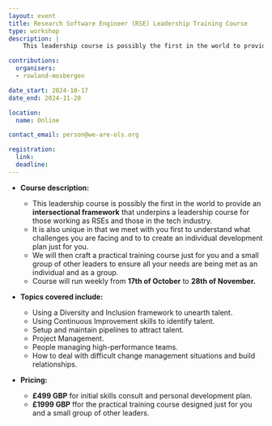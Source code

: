 ```yaml
---
layout: event
title: Research Software Engineer (RSE) Leadership Training Course
type: workshop
description: |
    This leadership course is possibly the first in the world to provide an intersectional framework that underpins a leadership course for those working as RSEs and those in  the tech industry.

contributions:
  organisers:
  - rowland-mosbergen

date_start: 2024-10-17
date_end: 2024-11-28

location:
  name: Online

contact_email: person@we-are-ols.org

registration:
  link: 
  deadline: 
---
```


* **Course description:**
  * This leadership course is possibly the first in the world to provide an **intersectional framework** that underpins a leadership course for those working as RSEs and those in the tech industry.
  * It is also unique in that we meet with you first to understand what challenges you are facing and to to create an individual development plan just for you.
  * We will then craft a practical training course just for you and a small group of other leaders to ensure all your needs are being met as an individual and as a group.
  * Course will run weekly from **17th of October** to **28th of November.**

* **Topics covered include:**
  * Using a Diversity and Inclusion framework to unearth talent.
  * Using Continuous Improvement skills to identify talent.
  * Setup and maintain pipelines to attract talent.
  * Project Management.
  * People managing high-performance teams.
  * How to deal with difficult change management situations and build relationships.

* **Pricing:** 
  * **£499 GBP** for initial skills consult and personal development plan.
  * **£1999 GBP** ffor the practical training course designed just for you and a small group of other leaders.
